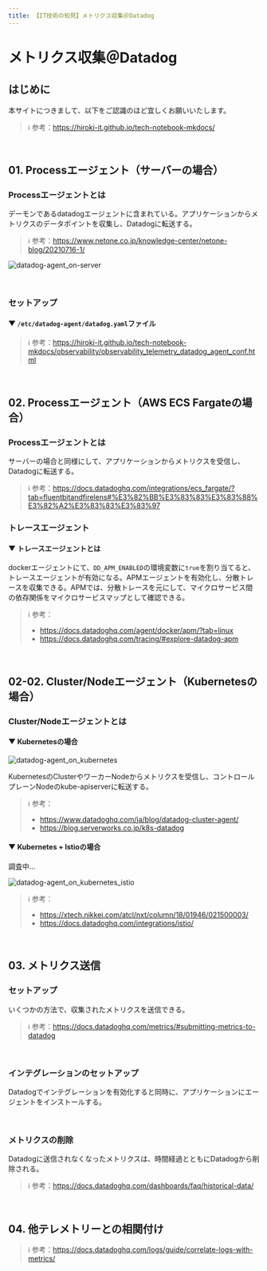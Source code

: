 ```yaml
---
title: 【IT技術の知見】メトリクス収集＠Datadog
---
```


# メトリクス収集＠Datadog

## はじめに

本サイトにつきまして、以下をご認識のほど宜しくお願いいたします。

> ℹ️ 参考：https://hiroki-it.github.io/tech-notebook-mkdocs/

<br>

## 01. Processエージェント（サーバーの場合）

### Processエージェントとは

デーモンであるdatadogエージェントに含まれている。アプリケーションからメトリクスのデータポイントを収集し、Datadogに転送する。

> ℹ️ 参考：https://www.netone.co.jp/knowledge-center/netone-blog/20210716-1/

![datadog-agent_on-server](https://raw.githubusercontent.com/hiroki-it/tech-notebook/master/images/datadog-agent_on-server.png)

<br>

### セットアップ

#### ▼ ```/etc/datadog-agent/datadog.yaml```ファイル

> ℹ️ 参考：https://hiroki-it.github.io/tech-notebook-mkdocs/observability/observability_telemetry_datadog_agent_conf.html

<br>

## 02. Processエージェント（AWS ECS Fargateの場合）

### Processエージェントとは

サーバーの場合と同様にして、アプリケーションからメトリクスを受信し、Datadogに転送する。

> ℹ️ 参考：https://docs.datadoghq.com/integrations/ecs_fargate/?tab=fluentbitandfirelens#%E3%82%BB%E3%83%83%E3%83%88%E3%82%A2%E3%83%83%E3%83%97

### トレースエージェント

#### ▼ トレースエージェントとは

dockerエージェントにて、```DD_APM_ENABLED```の環境変数に```true```を割り当てると、トレースエージェントが有効になる。APMエージェントを有効化し、分散トレースを収集できる。APMでは、分散トレースを元にして、マイクロサービス間の依存関係をマイクロサービスマップとして確認できる。

> ℹ️ 参考：
>
> - https://docs.datadoghq.com/agent/docker/apm/?tab=linux
> - https://docs.datadoghq.com/tracing/#explore-datadog-apm

<br>

## 02-02. Cluster/Nodeエージェント（Kubernetesの場合）

### Cluster/Nodeエージェントとは

#### ▼ Kubernetesの場合

![datadog-agent_on_kubernetes](https://raw.githubusercontent.com/hiroki-it/tech-notebook/master/images/datadog-agent_on_kubernetes.png)

KubernetesのClusterやワーカーNodeからメトリクスを受信し、コントロールプレーンNodeのkube-apiserverに転送する。

> ℹ️ 参考：
>
> - https://www.datadoghq.com/ja/blog/datadog-cluster-agent/
> - https://blog.serverworks.co.jp/k8s-datadog

#### ▼ Kubernetes + Istioの場合

調査中...

![datadog-agent_on_kubernetes_istio](https://raw.githubusercontent.com/hiroki-it/tech-notebook/master/images/datadog-agent_on_kubernetes_istio.png)

> ℹ️ 参考：
>
> - https://xtech.nikkei.com/atcl/nxt/column/18/01946/021500003/
> - https://docs.datadoghq.com/integrations/istio/

<br>

## 03. メトリクス送信

### セットアップ

いくつかの方法で、収集されたメトリクスを送信できる。

> ℹ️ 参考：https://docs.datadoghq.com/metrics/#submitting-metrics-to-datadog

<br>

### インテグレーションのセットアップ

Datadogでインテグレーションを有効化すると同時に、アプリケーションにエージェントをインストールする。

<br>

### メトリクスの削除

Datadogに送信されなくなったメトリクスは、時間経過とともにDatadogから削除される。

> ℹ️ 参考：https://docs.datadoghq.com/dashboards/faq/historical-data/

<br>

## 04. 他テレメトリーとの相関付け

> ℹ️ 参考：https://docs.datadoghq.com/logs/guide/correlate-logs-with-metrics/
